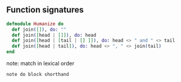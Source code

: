 ## Function signatures

```elixir
defmodule Humanize do
  def join([]), do: ""
  def join([head | []]), do: head
  def join([head | [tail | [] ]]), do: head <> " and " <> tail
  def join([head | tail]), do: head <> ", " <> join(tail)
end
```

note:
    match in lexical order

    note do block shorthand

